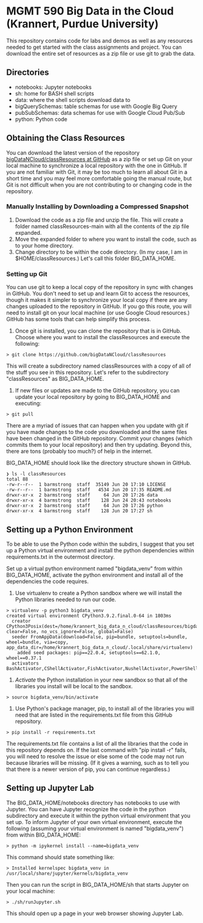 # MGMT 590 Big Data in the Cloud (Krannert, Purdue University)

This repository contains code for labs and demos as well as any resources needed to get started with the class assignments and project.
You can download the entire set of resources as a zip file or use git to grab the data. 

## Directories
* notebooks: Jupyter notebooks
* sh: home for BASH shell scripts 
* data: where the shell scripts download data to
* bigQuerySchemas: table schemas for use with Google Big Query
* pubSubSchemas: data schemas for use with Google Cloud Pub/Sub
* python: Python code

## Obtaining the Class Resources
You can download the latest version of the repository [bigDataNCloud/classResources at GitHub](https://github.com/bigDataNCloud/classResources) as a zip file or set up Git on your local machine to synchronize a local repository with the one in GitHub. If you are not familiar with Git, it may be too much to learn all about Git in a short time and you may feel more comfortable going the manual route, but Git is not difficult when you are not contributing to or changing code in the repository.

### Manually Installing by Downloading a Compressed Snapshot
1. Download the code as a zip file and unzip the file. This will create a folder named classResources-main with all the contents of the zip file expanded.
1. Move the expanded folder to where you want to install the code, such as to your home directory.
1. Change directory to be within the code directory. (In my case, I am in $HOME/classResources.) Let's call this folder BIG_DATA_HOME.

### Setting up Git
You can use git to keep a local copy of the repository in sync with changes in GitHub. You don't need to set up and learn Git to access the resources, though it makes it simpler to synchronize your local copy if there are any changes uploaded to the repository in GitHub.
If you go this route, you will need to install git on your local machine (or use Google Cloud resources.) GitHub has some tools that can help simplify this process.
1. Once git is installed, you can clone the repository that is in GitHub. Choose where you want to install the classResources and execute the following:
```
> git clone https://github.com/bigDataNCloud/classResources
```

This will create a subdirectory named classResources with a copy of all of the stuff you see in this repository. Let's refer to the subdirectory "classResources" as BIG_DATA_HOME.

1. If new files or updates are made to the GitHub repository, you can update your local repository by going to BIG_DATA_HOME and executing:
```
> git pull
```

There are a myriad of issues that can happen when you update with git if you have made changes to the code you downloaded and the same files have been changed in the GitHub repository. Commit your changes (which commits them to your local repository) and then try updating. Beyond this, there are tons (probably too much?) of help in the internet.

BIG_DATA_HOME should look like the directory structure shown in GitHub.

```
❯ ls -l classResources
total 88
-rw-r--r--  1 barmstrong  staff  35149 Jun 20 17:10 LICENSE
-rw-r--r--  1 barmstrong  staff   4534 Jun 20 17:35 README.md
drwxr-xr-x  2 barmstrong  staff     64 Jun 20 17:26 data
drwxr-xr-x  4 barmstrong  staff    128 Jun 24 20:43 notebooks
drwxr-xr-x  2 barmstrong  staff     64 Jun 20 17:26 python
drwxr-xr-x  4 barmstrong  staff    128 Jun 20 17:27 sh
```

## Setting up a Python Environment
To be able to use the Python code within the subdirs, I suggest that you set up a Python virtual environment and install the python dependencies within requirements.txt in the outermost directory. 

Set up a virtual python environment named "bigdata_venv" from within BIG_DATA_HOME, activate the python environment and install all of the dependencies the code requires.

1. Use virtualenv to create a Python sandbox where we will install the Python libraries needed to run our code.
```
> virtualenv -p python3 bigdata_venv
created virtual environment CPython3.9.2.final.0-64 in 1803ms
  creator CPython3Posix(dest=/home/krannert_big_data_n_cloud/classResources/bigdata_venv, clear=False, no_vcs_ignore=False, global=False)
  seeder FromAppData(download=False, pip=bundle, setuptools=bundle, wheel=bundle, via=copy, app_data_dir=/home/krannert_big_data_n_cloud/.local/share/virtualenv)
    added seed packages: pip==22.0.4, setuptools==62.1.0, wheel==0.37.1
  activators BashActivator,CShellActivator,FishActivator,NushellActivator,PowerShellActivator,PythonActivator
```
1. _Activate_ the Python installation in your new sandbox so that all of the libraries you install will be local to the sandbox.
```
> source bigdata_venv/bin/activate
```
1. Use Python's package manager, pip, to install all of the libraries you will need that are listed in the requirements.txt file from this GitHub repository.
```
> pip install -r requirements.txt
```

The requirements.txt file contains a list of all the libraries that the code in this repository depends on. If the last command with "pip install -r" fails, you will need to resolve the issue or else some of the code may not run because libraries will be missing. (If it gives a warning, such as to tell you that there is a newer version of pip, you can continue regardless.)

## Setting up Jupyter Lab
The BIG_DATA_HOME/notebooks directory has notebooks to use with Jupyter. You can have Jupyter recognize the code in the python subdirectory and execute it within the python virtual environment that you set up.
To inform Jupyter of your own virtual environment, execute the following (assuming your virtual environment is named "bigdata_venv") from within BIG_DATA_HOME:
```
> python -m ipykernel install --name=bigdata_venv
```

This command should state something like:
```
> Installed kernelspec bigdata_venv in /usr/local/share/jupyter/kernels/bigdata_venv
```

Then you can run the script in BIG_DATA_HOME/sh that starts Jupyter on your local machine:
```
> ./sh/runJupyter.sh
```
This should open up a page in your web browser showing Jupyter Lab.
